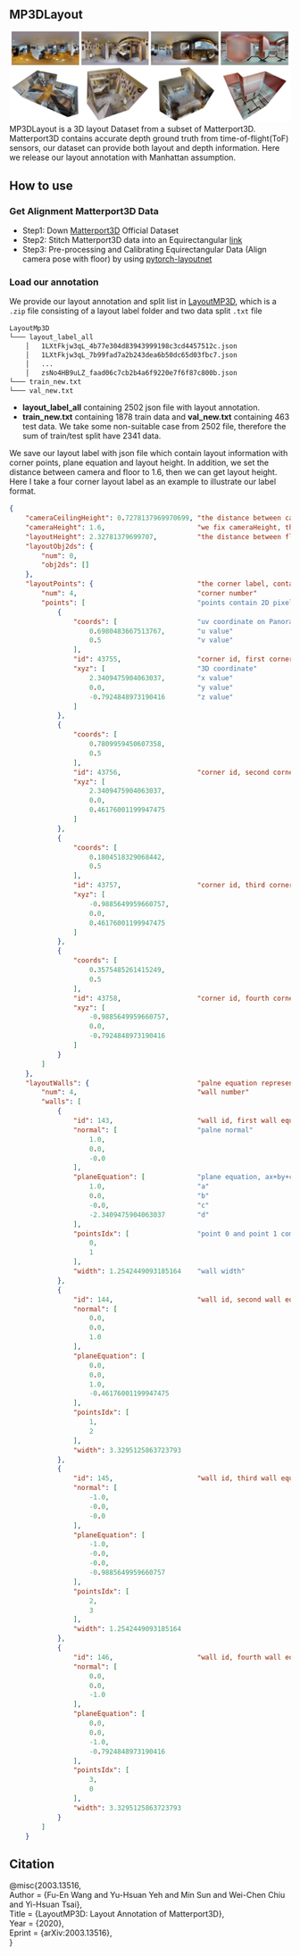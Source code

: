 ## MP3DLayout
![](github_mp3dLayout.png)
MP3DLayout is a 3D layout Dataset from a subset of Matterport3D. 
Matterport3D contains accurate depth ground truth from time-of-flight(ToF) sensors, 
our dataset can provide both layout and depth information.
Here we release our layout annotation with Manhattan assumption.
## How to use
### Get Alignment Matterport3D Data
+ Step1: Down [Matterport3D](https://github.com/niessner/Matterport) Official Dataset
+ Step2: Stitch Matterport3D data into an Equirectangular [link](https://github.com/yindaz/PanoBasic)
+ Step3: Pre-processing and Calibrating Equirectangular Data (Align camera pose with floor) by using [pytorch-layoutnet](https://github.com/sunset1995/pytorch-layoutnet)
### Load our annotation
We provide our layout annotation and split list in [LayoutMP3D](https://drive.google.com/file/d/1sXWz3s2H46YVP3J218vvBqBxWvWKVYlE/view?usp=sharing), which is a ```.zip``` file consisting of a layout label folder and two data split ```.txt``` file </br>

```
LayoutMp3D     
└─── layout_label_all
    │   1LXtFkjw3qL_4b77e304d83943999198c3cd4457512c.json
    │   1LXtFkjw3qL_7b99fad7a2b243dea6b50dc65d03fbc7.json
    │   ...
    │   zsNo4HB9uLZ_faad06c7cb2b4a6f9220e7f6f87c800b.json
└─── train_new.txt
└─── val_new.txt
```

- **layout_label_all** containing 2502 json file with layout annotation. </br>
- **train_new.txt** containing 1878 train data and **val_new.txt** containing 463 test data. We take some non-suitable case from 2502 file, therefore the sum of train/test split have 2341 data. </br>

We save our layout label with json file which contain layout information with corner points, plane equation and layout height. In addition, we set the distance between camera and floor to 1.6, then we can get layout height. Here I take a four corner layout label as an example to illustrate our label format.
```json
{
    "cameraCeilingHeight": 0.7278137969970699, "the distance between camera and ceiling"
    "cameraHeight": 1.6,                       "we fix cameraHeight, the distance between camera and floor, to 1.6"
    "layoutHeight": 2.32781379699707,          "the distance between floor and ceiling in terms of our layout height"
    "layoutObj2ds": {
        "num": 0,
        "obj2ds": []
    },
    "layoutPoints": {                          "the corner label, containing 2D points： coords and 3D points： xyz "
        "num": 4,                              "corner number"
        "points": [                            "points contain 2D pixel coordinate and 3D xyz coordinate"
            {
                "coords": [                    "uv coordinate on Panorama image" 
                    0.6980483667513767,        "u value"
                    0.5                        "v value"
                ],
                "id": 43755,                   "corner id, first corner point in this case"
                "xyz": [                       "3D coordinate"
                    2.3409475904063037,        "x value"
                    0.0,                       "y value"
                    -0.7924848973190416        "z value"
                ]
            },
            {
                "coords": [
                    0.7809959450607358,
                    0.5 
                ],
                "id": 43756,                   "corner id, second corner point in this case"
                "xyz": [
                    2.3409475904063037,
                    0.0,
                    0.46176001199947475
                ]
            },
            {
                "coords": [
                    0.1804518329068442,
                    0.5
                ],
                "id": 43757,                   "corner id, third corner point in this case"
                "xyz": [
                    -0.9885649959660757,
                    0.0,
                    0.46176001199947475
                ]
            },
            {
                "coords": [
                    0.3575485261415249,
                    0.5 
                ],
                "id": 43758,                   "corner id, fourth corner point in this case"
                "xyz": [
                    -0.9885649959660757,
                    0.0,
                    -0.7924848973190416
                ]
            }   
        ]   
    },
    "layoutWalls": {                           "palne equation represent each walls"
        "num": 4,                              "wall number"
        "walls": [
            {
                "id": 143,                     "wall id, first wall equation in this case"
                "normal": [                    "palne normal"
                    1.0,
                    0.0,
                    -0.0
                ],
                "planeEquation": [             "plane equation, ax+by+cz+d=0"
                    1.0,                       "a"
                    0.0,                       "b"
                    -0.0,                      "c"
                    -2.3409475904063037        "d"
                ],
                "pointsIdx": [                 "point 0 and point 1 composed of the first wall"
                    0,
                    1
                ],
                "width": 1.2542449093185164    "wall width"
            },
            {
                "id": 144,                     "wall id, second wall equation in this case"
                "normal": [
                    0.0,
                    0.0,
                    1.0
                ],
                "planeEquation": [
                    0.0,
                    0.0,
                    1.0,
                    -0.46176001199947475
                ],
                "pointsIdx": [
                    1,
                    2
                ],
                "width": 3.3295125863723793
            },
            {
                "id": 145,                     "wall id, third wall equation in this case"
                "normal": [
                    -1.0,
                    -0.0,
                    -0.0
                ],
                "planeEquation": [
                    -1.0,
                    -0.0,
                    -0.0,
                    -0.9885649959660757
                ],
                "pointsIdx": [
                    2,
                    3
                ],
                "width": 1.2542449093185164
            },
            {
                "id": 146,                     "wall id, fourth wall equation in this case"
                "normal": [
                    0.0,
                    0.0,
                    -1.0
                ],
                "planeEquation": [
                    0.0,
                    0.0,
                    -1.0,
                    -0.7924848973190416
                ],
                "pointsIdx": [
                    3,
                    0
                ],
                "width": 3.3295125863723793
            }
        ]
    }

```
<!--
We save our layout label with json file; layout information with latitude and longitude coordinate.
The format size is (12, 2), if corner number less than 12, we concatenate **inf** to make the size become 12.
-->
## Citation
@misc{2003.13516, </br>
Author = {Fu-En Wang and Yu-Hsuan Yeh and Min Sun and Wei-Chen Chiu and Yi-Hsuan Tsai}, </br>
Title = {LayoutMP3D: Layout Annotation of Matterport3D}, </br>
Year = {2020}, </br>
Eprint = {arXiv:2003.13516}, </br>
}
